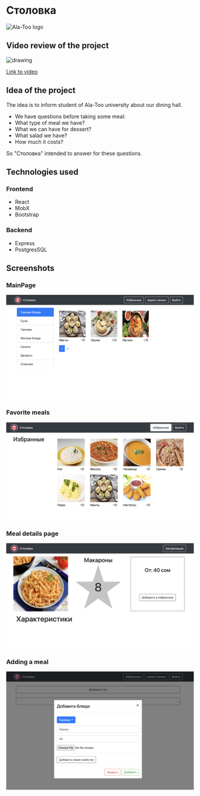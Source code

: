 # Столовка
![Ala-Too logo](https://upload.wikimedia.org/wikipedia/en/0/07/Ala-Too_International_University_Seal.png)

## Video review of the project

<img src="https://upload.wikimedia.org/wikipedia/commons/thumb/b/b8/YouTube_Logo_2017.svg/2560px-YouTube_Logo_2017.svg.png" alt="drawing" width="200"/>

[Link to video](https://youtu.be/XvCPIPqucZU)

## Idea of the project
The idea is to inform student of Ala-Too university about our dining hall. 
- We have questions before taking some meal:
- What type of meal we have?
- What we can have for dessert?
- What salad we have?
- How much it costs?

So "Столовка" intended to answer for these questions. 

## Technologies used
### Frontend
- React 
- MobX
- Bootstrap

### Backend
- Express
- PostgresSQL

## Screenshots

### MainPage
![mainpage](https://github.com/begalievn/online-store-COM-427/blob/main/client/src/assets/image1.png)

### Favorite meals
![meals](https://github.com/begalievn/online-store-COM-427/blob/main/client/src/assets/image2.png)

### Meal details page
![meal detail](https://github.com/begalievn/online-store-COM-427/blob/main/client/src/assets/image4.png)

### Adding a meal
![adding meal](https://github.com/begalievn/online-store-COM-427/blob/main/client/src/assets/image3.png)


